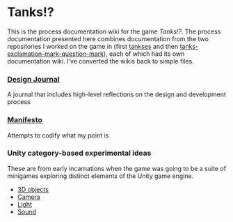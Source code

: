 # Tanks!?

This is the process documentation wiki for the game *Tanks!?*. The process documentation presented here combines documentation from the two repositories I worked on the game in (first [tankses](https://github.com/pippinbarr/tankses) and then [tanks-exclamation-mark-question-mark](https://github.com/pippinbarr/tanks-exclamation-mark-question-mark)), each of which had its own documentation wiki. I've converted the wikis back to simple files.

### [Design Journal](./journal.md)
A journal that includes high-level reflections on the design and development process

### [Manifesto](./manifesto.md)
Attempts to codify what my point is

### Unity category-based experimental ideas
These are from early incarnations when the game was going to be a suite of minigames exploring distinct elements of the Unity game engine.

* [3D objects](./3d-objects.md)
* [Camera](./camera.md)
* [Light](./light.md)
* [Sound](./sound.md)
